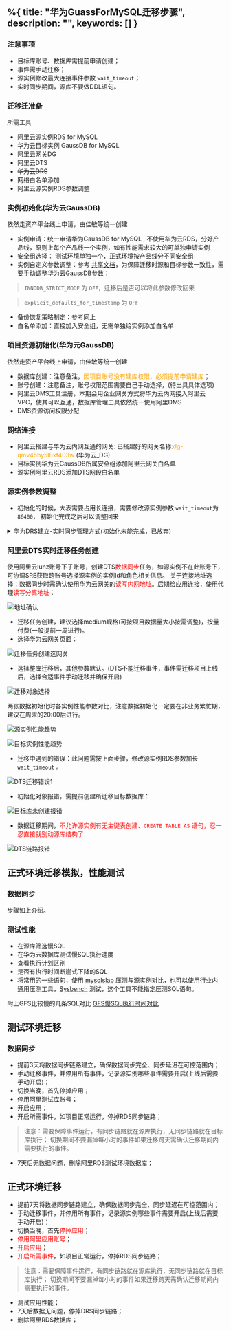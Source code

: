 %{
  title: "华为GuassForMySQL迁移步骤",
  description: "",
  keywords: []
}
---

### 注意事项
 - 目标库账号、数据库需提前申请创建；
 - 事件需手动迁移；
 - 源实例修改最大连接事件参数 `wait_timeout`；
 - 实时同步期间，源库不要做DDL语句。

### 迁移迁准备
所需工具
 - 阿里云源实例RDS for MySQL
 - 华为云目标实例 GaussDB for MySQL
 - 阿里云网关DG
 - 阿里云DTS
 - ~~华为云DRS~~
 - 网络白名单添加
 - 阿里云源实例RDS参数调整

### 实例初始化(华为云GaussDB)
依然走资产平台线上申请，由佳敏等统一创建
 - 实例申请：统一申请华为GaussDB for MySQL , 不使用华为云RDS，分好产品线，原则上每个产品线一个实例，如有性能需求较大的可单独申请实例
 - 安全组选择： 测试环境单独一个，正式环境按产品线分不同安全组
 - 实例自定义参数调整：参考 [共享文档](https://doc.weixin.qq.com/sheet/e2_AKsAFwYUAH8OLtIkczTT0q1yt1Tum?scode=AA8AXgfeABAgdYi40HAJcAFwYUAH8)，为保障迁移时源和目标参数一致性，需要手动调整华为云GaussDB参数：
 > `INNODB_STRICT_MODE` 为 `OFF`，迁移后是否可以将此参数修改回来

 > `explicit_defaults_for_timestamp` 为 `OFF`
 - 备份恢复策略制定：参考同上
 - 白名单添加：直接加入安全组，无需单独给实例添加白名单
### 项目资源初始化(华为元GaussDB)
依然走资产平台线上申请，由佳敏等统一创建
 - 数据库创建：注意备注，<font color=orange>因项目账号没有建库权限，必须提前申请建库</font>；
 - 账号创建：注意备注，账号权限范围需要自己手动选择，(待出具具体选项)
 - 阿里云DMS工具注册，本期会用企业网关方式将华为云内网接入阿里云VPC，使其可以互通，数据库管理工具依然统一使用阿里DMS
 - DMS资源访问权限分配
### 网络连接
 - 阿里云搭建与华为云内网互通的网关: 已搭建好的网关名称:<font color=orange>dg-qmv45by5l8xf403w</font> (华为云_DG)
 - 目标实例华为云GaussDB所属安全组添加阿里云网关白名单
 - 源实例阿里云RDS添加DTS网段白名单
### 源实例参数调整
 - 初始化的时候，大表需要占用长连接，需要修改源实例参数 `wait_timeout`为`86400`， 初始化完成之后可以调整回来
<details>
  <summary>华为DRS建立-实时同步管理方式(初始化未能完成，已放弃)</summary>
  
 - 创建同步任务
 - 网络白名单添加
 - 源库及目标库添加
 - 账号：源实例使用项目专用账号即可，目标实例，需要提前创建数据库、账号
 - 设置同步
 - 数据加工
 - 预检查
 - 任务确认
 - 开启同步

华为云DRS数据同步错误：

![](https://imgwong.oss-cn-hangzhou.aliyuncs.com/202212061008610.png)

> 1.华为DRS数据同步时，现在观察不会分片，单表直接全部抽取，对源实例性能影响较大，初始化尽量选择非业务繁忙时间；
  
> 2.同步对象中如果存在包含longtext或longblob类型字段的表，建议创建大规格及以上规格的DRS任务进行同步；
  
> 3.无主键表同步性能低于主键表，同步性能存在延时增大的可能,不能保证无主键表的数据一致性。建议将无主键表修改为主键表;
  
> 4.~~警告详情：源数据库用户在MySQL系统库权限不足，如果需要迁移用户，则需要mysql.user表的select权限，而在8.0以下，如果需要迁移函数、存储过程，则需要mysql.proc表的select权限。~~
  
> 5.事件需待同步链路结束后，再同步过去，正在进行的链路目标库是看不到源实例的事件的。
  
</details>

### 阿里云DTS实时迁移任务创建

使用阿里云lunz账号下子账号，创建DTS<font color=red>数据同步</font>任务，如源实例不在此账号下，可协调SRE获取跨账号选择源实例的实例Id和角色相关信息。
关于连接地址选择：数据同步时需确认使用华为云网关的<font color=red>读写内网地址</font>。后期给应用连接，使用代理<font color=red>读写分离地址</font>：

![地址确认](https://imgwong.oss-cn-hangzhou.aliyuncs.com/202212121106192.png)

 - 迁移任务创建，建议选择medium规格(可按项目数据量大小按需调整)，按量付费(一般提前一周进行)。
 - 选择华为云网关页面：

![迁移任务创建选网关](https://imgwong.oss-cn-hangzhou.aliyuncs.com/202212060842171.png)

 - 选择整库迁移后，其他参数默认。(DTS不能迁移事件，事件需迁移项目上线后，选择合适事件手动迁移并确保开启)
  
![迁移对象选择](https://imgwong.oss-cn-hangzhou.aliyuncs.com/202212060916017.png)
 
两张数据初始化时各实例性能参数对比，注意数据初始化一定要在非业务繁忙期，建议在周末的20:00后进行。

![源实例性能趋势](https://imgwong.oss-cn-hangzhou.aliyuncs.com/202212060829347.png)

![目标实例性能趋势](https://imgwong.oss-cn-hangzhou.aliyuncs.com/202212060827078.png)

 - 迁移中遇到的错误：此问题需按上面步骤，修改源实例RDS参数加长 `wait_timeout` 。

![DTS迁移错误1](https://imgwong.oss-cn-hangzhou.aliyuncs.com/202212060822295.png)

 - 初始化对象报错，需提前创建所迁移目标数据库：

![目标库未创建报错](https://imgwong.oss-cn-hangzhou.aliyuncs.com/202212121131637.png)

 - 数据迁移期间，<font color=red>不允许源实例有无主键表创建、`CREATE TABLE AS` 语句，忍一忍直接就别动源库结构了</font>

![DTS链路报错](https://imgwong.oss-cn-hangzhou.aliyuncs.com/202212071533052.png)

## 正式环境迁移模拟，性能测试
### 数据同步

步骤如上介绍。

### 测试性能
 - 在源库筛选慢SQL
 - 在华为云数据库测试慢SQL执行速度
 - 查看执行计划区别
 - 是否有执行时间断崖式下降的SQL
 - 将常用的一些语句，使用 [mysqlslap](https://dev.mysql.com/doc/refman/8.0/en/mysqlslap.html) 压测与源实例对比，也可以使用行业内通用压测工具，[Sysbench](https://help.aliyun.com/document_detail/405017.html) 测试，这个工具不能指定压测SQL语句。

附上GFS比较慢的几条SQL对比 [GFS慢SQL执行时间对比](https://doc.weixin.qq.com/sheet/e3_AJcAFwYUAH8D0SNKfs4Qmu6K6C10A?scode=AA8AXgfeABA40c0AxFAJcAFwYUAH8)

## 测试环境迁移

### 数据同步
 - 提前3天将数据同步链路建立，确保数据同步完全、同步延迟在可控范围内；
 - 手动迁移事件，并停用所有事件，记录源实例哪些事件需要开启(上线后需要手动开启)；
 - 切换当晚，首先停掉应用；
 - 停用阿里测试库账号；
 - 开启应用；
 - 开启所需事件，如项目正常运行，停掉RDS同步链路；
  > 注意：需要保障事件运行，有同步链路就在源库执行，无同步链路就在目标库执行；
  > 切换期间不要漏掉每小时的事件如果迁移跨天需确认迁移期间内需要执行的事件。
 - 7天后无数据问题，删除阿里RDS测试环境数据库；

## 正式环境迁移
 - 提前7天将数据同步链路建立，确保数据同步完全、同步延迟在可控范围内；
 - 手动迁移事件，并停用所有事件，记录源实例哪些事件需要开启(上线后需要手动开启)；
 - 切换当晚，首先<font color = red>停掉应用</font>；
 - <font color = red>停用阿里应用账号</font>；
 - <font color = red>开启应用</font>；
 - <font color = red>开启所需事件</font>，如项目正常运行，停掉RDS同步链路；
  > 注意：需要保障事件运行，有同步链路就在源库执行，无同步链路就在目标库执行；
  > 切换期间不要漏掉每小时的事件如果迁移跨天需确认迁移期间内需要执行的事件。
 - 测试应用性能；
 - 7天后数据无问题，停掉DRS同步链路；
 - 删除阿里RDS数据库；